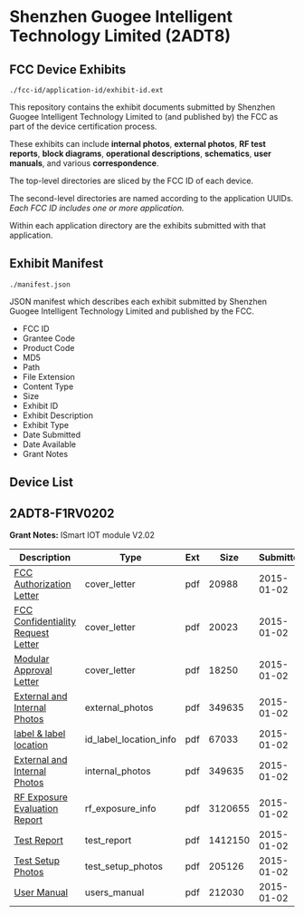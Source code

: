 # Shenzhen Guogee Intelligent Technology Limited (2ADT8)
## FCC Device Exhibits

```
./fcc-id/application-id/exhibit-id.ext
```

This repository contains the exhibit documents submitted by Shenzhen Guogee Intelligent Technology Limited to (and published by) the FCC as part of the device certification process.

These exhibits can include **internal photos**, **external photos**, **RF test reports**, **block diagrams**, **operational descriptions**, **schematics**, **user manuals**, and various **correspondence**.

The top-level directories are sliced by the FCC ID of each device.

The second-level directories are named according to the application UUIDs. *Each FCC ID includes one or more application.*

Within each application directory are the exhibits submitted with that application. 

## Exhibit Manifest

```
./manifest.json
```

JSON manifest which describes each exhibit submitted by Shenzhen Guogee Intelligent Technology Limited and published by the FCC.

- FCC ID
- Grantee Code
- Product Code
- MD5
- Path
- File Extension
- Content Type
- Size
- Exhibit ID
- Exhibit Description
- Exhibit Type
- Date Submitted
- Date Available
- Grant Notes

## Device List
## 2ADT8-F1RV0202
**Grant Notes:** ISmart IOT module V2.02

| Description | Type | Ext | Size | Submitted | Available |
| ----------- | ---- | --- | ---- | --------- | --------- |
| [FCC Authorization Letter](2ADT8-F1RV0202/1ba1970dfa6ef73f8c2f6e98a545d1a9/2489749.pdf) | cover_letter | pdf | 20988 | 2015-01-02 | 2015-01-02 |
| [FCC Confidentiality Request Letter](2ADT8-F1RV0202/1ba1970dfa6ef73f8c2f6e98a545d1a9/2489750.pdf) | cover_letter | pdf | 20023 | 2015-01-02 | 2015-01-02 |
| [Modular Approval Letter](2ADT8-F1RV0202/1ba1970dfa6ef73f8c2f6e98a545d1a9/2489752.pdf) | cover_letter | pdf | 18250 | 2015-01-02 | 2015-01-02 |
| [External and Internal Photos](2ADT8-F1RV0202/1ba1970dfa6ef73f8c2f6e98a545d1a9/2489754.pdf) | external_photos | pdf | 349635 | 2015-01-02 | 2015-01-02 |
| [label & label location](2ADT8-F1RV0202/1ba1970dfa6ef73f8c2f6e98a545d1a9/2489751.pdf) | id_label_location_info | pdf | 67033 | 2015-01-02 | 2015-01-02 |
| [External and Internal Photos](2ADT8-F1RV0202/1ba1970dfa6ef73f8c2f6e98a545d1a9/2489754.pdf) | internal_photos | pdf | 349635 | 2015-01-02 | 2015-01-02 |
| [RF Exposure Evaluation Report](2ADT8-F1RV0202/1ba1970dfa6ef73f8c2f6e98a545d1a9/2489757.pdf) | rf_exposure_info | pdf | 3120655 | 2015-01-02 | 2015-01-02 |
| [Test Report](2ADT8-F1RV0202/1ba1970dfa6ef73f8c2f6e98a545d1a9/2489758.pdf) | test_report | pdf | 1412150 | 2015-01-02 | 2015-01-02 |
| [Test Setup Photos](2ADT8-F1RV0202/1ba1970dfa6ef73f8c2f6e98a545d1a9/2468516.pdf) | test_setup_photos | pdf | 205126 | 2015-01-02 | 2015-01-02 |
| [User Manual](2ADT8-F1RV0202/1ba1970dfa6ef73f8c2f6e98a545d1a9/2468517.pdf) | users_manual | pdf | 212030 | 2015-01-02 | 2015-01-02 |
